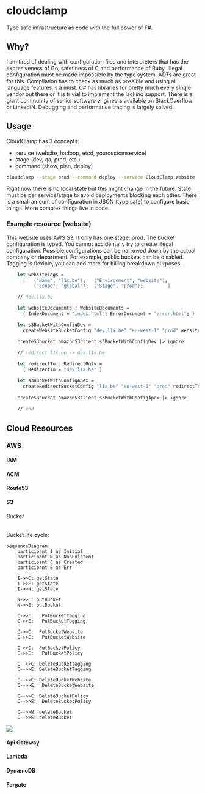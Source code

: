 # cloudclamp

Type safe infrastructure as code with the full power of F#.

## Why?

I am tired of dealing with configuration files and interpreters that has the expresiveness of Go, safetiness of C and performance of Ruby. Illegal configuration must be made impossible by the type system. ADTs are great for this. Compilation has to check as much as possible and using all language features is a must. C# has libraries for pretty much every single vendor out there or it is trivial to implement the lacking support. There is a giant community of senior software engineers available on StackOverflow or LinkedIN. Debugging and performance tracing is largely solved.

## Usage

CloudClamp has 3 concepts:

- service (website, hadoop, etcd, yourcustomservice)
- stage (dev, qa, prod, etc.)
- command (show, plan, deploy)

```bash
cloudclamp --stage prod --command deploy --service CloudClamp.Website
```

Right now there is no local state but this might change in the future. State must be per service/stage to avoid deployments blocking each other. There is a small amount of configuration in JSON (type safe) to configure basic things. More complex things live in code.

### Example resource (website)

This website uses AWS S3. It only has one stage: prod. The bucket configuration is typed. You cannot accidentally try to create illegal configuration. Possible configurations can be narrowed down by the actual company or department. For example, public buckets can be disabled. Tagging is flexible, you can add more for billing breakdown purposes.

```Fsharp
    let websiteTags = 
      [   ("Name", "l1x.be");   ("Environment", "website"); 
          ("Scope", "global");  ("Stage", "prod");         ]

    // dev.l1x.be

    let websiteDocuments : WebsiteDocuments = 
      { IndexDocument = "index.html"; ErrorDocument = "error.html"; }

    let s3BucketWithConfigDev = 
      createWebsiteBucketConfig "dev.l1x.be" "eu-west-1" "prod" websiteDocuments websiteTags

    createS3bucket amazonS3client s3BucketWithConfigDev |> ignore
    
    // redirect l1x.be -> dev.l1x.be

    let redirectTo : RedirectOnly = 
      { RedirectTo = "dev.l1x.be" }

    let s3BucketWithConfigApex = 
      createRedirectBucketConfig "l1x.be" "eu-west-1" "prod" redirectTo websiteTags
    
    createS3bucket amazonS3client s3BucketWithConfigApex |> ignore
    
    // end 
```

## Cloud Resources

### AWS

#### IAM

#### ACM

#### Route53

#### S3

###### Bucket

Bucket life cycle:

```
sequenceDiagram
    participant I as Initial
    participant N as NonExistent
    participant C as Created
    participant E as Err

    I->>C: getState
    I->>E: getState
    I->>N: getState

    N->>C: putBucket
    N->>E: putBucket

    C->>C:   PutBucketTagging
    C->>E:   PutBucketTagging

    C->>C:  PutBucketWebsite
    C->>E:   PutBucketWebsite

    C->>C:  PutBucketPolicy
    C->>E:   PutBucketPolicy

    C-->>C: DeleteBucketTagging
    C-->>E: DeleteBucketTagging

    C-->>C: DeleteBucketWebsite
    C-->>E:  DeleteBucketWebsite  
    
    C-->>C: DeleteBucketPolicy
    C-->>E:  DeleteBucketPolicy  

    C-->>N: deleteBucket
    C-->>E: deleteBucket
```    

[![](https://mermaid.ink/img/eyJjb2RlIjoic2VxdWVuY2VEaWFncmFtXG4gICAgcGFydGljaXBhbnQgSSBhcyBJbml0aWFsXG4gICAgcGFydGljaXBhbnQgTiBhcyBOb25FeGlzdGVudFxuICAgIHBhcnRpY2lwYW50IEMgYXMgQ3JlYXRlZFxuICAgIHBhcnRpY2lwYW50IEUgYXMgRXJyXG5cbiAgICBJLT4-QzogZ2V0U3RhdGVcbiAgICBJLT4-RTogZ2V0U3RhdGVcbiAgICBJLT4-TjogZ2V0U3RhdGVcblxuICAgIE4tPj5DOiBwdXRCdWNrZXRcbiAgICBOLT4-RTogcHV0QnVja2V0XG5cbiAgICBDLT4-QzogICBQdXRCdWNrZXRUYWdnaW5nXG4gICAgQy0-PkU6ICAgUHV0QnVja2V0VGFnZ2luZ1xuXG4gICAgQy0-PkM6ICBQdXRCdWNrZXRXZWJzaXRlXG4gICAgQy0-PkU6ICAgUHV0QnVja2V0V2Vic2l0ZVxuXG4gICAgQy0-PkM6ICBQdXRCdWNrZXRQb2xpY3lcbiAgICBDLT4-RTogICBQdXRCdWNrZXRQb2xpY3lcblxuICAgIEMtLT4-QzogRGVsZXRlQnVja2V0VGFnZ2luZ1xuICAgIEMtLT4-RTogRGVsZXRlQnVja2V0VGFnZ2luZ1xuXG4gICAgQy0tPj5DOiBEZWxldGVCdWNrZXRXZWJzaXRlXG4gICAgQy0tPj5FOiAgRGVsZXRlQnVja2V0V2Vic2l0ZSAgXG4gICAgXG4gICAgQy0tPj5DOiBEZWxldGVCdWNrZXRQb2xpY3lcbiAgICBDLS0-PkU6ICBEZWxldGVCdWNrZXRQb2xpY3kgIFxuXG4gICAgQy0tPj5OOiBkZWxldGVCdWNrZXRcbiAgICBDLS0-PkU6IGRlbGV0ZUJ1Y2tldFxuIiwibWVybWFpZCI6eyJ0aGVtZSI6ImRlZmF1bHQifSwidXBkYXRlRWRpdG9yIjpmYWxzZX0)](https://mermaid-js.github.io/mermaid-live-editor/#/edit/eyJjb2RlIjoic2VxdWVuY2VEaWFncmFtXG4gICAgcGFydGljaXBhbnQgSSBhcyBJbml0aWFsXG4gICAgcGFydGljaXBhbnQgTiBhcyBOb25FeGlzdGVudFxuICAgIHBhcnRpY2lwYW50IEMgYXMgQ3JlYXRlZFxuICAgIHBhcnRpY2lwYW50IEUgYXMgRXJyXG5cbiAgICBJLT4-QzogZ2V0U3RhdGVcbiAgICBJLT4-RTogZ2V0U3RhdGVcbiAgICBJLT4-TjogZ2V0U3RhdGVcblxuICAgIE4tPj5DOiBwdXRCdWNrZXRcbiAgICBOLT4-RTogcHV0QnVja2V0XG5cbiAgICBDLT4-QzogICBQdXRCdWNrZXRUYWdnaW5nXG4gICAgQy0-PkU6ICAgUHV0QnVja2V0VGFnZ2luZ1xuXG4gICAgQy0-PkM6ICBQdXRCdWNrZXRXZWJzaXRlXG4gICAgQy0-PkU6ICAgUHV0QnVja2V0V2Vic2l0ZVxuXG4gICAgQy0-PkM6ICBQdXRCdWNrZXRQb2xpY3lcbiAgICBDLT4-RTogICBQdXRCdWNrZXRQb2xpY3lcblxuICAgIEMtLT4-QzogRGVsZXRlQnVja2V0VGFnZ2luZ1xuICAgIEMtLT4-RTogRGVsZXRlQnVja2V0VGFnZ2luZ1xuXG4gICAgQy0tPj5DOiBEZWxldGVCdWNrZXRXZWJzaXRlXG4gICAgQy0tPj5FOiAgRGVsZXRlQnVja2V0V2Vic2l0ZSAgXG4gICAgXG4gICAgQy0tPj5DOiBEZWxldGVCdWNrZXRQb2xpY3lcbiAgICBDLS0-PkU6ICBEZWxldGVCdWNrZXRQb2xpY3kgIFxuXG4gICAgQy0tPj5OOiBkZWxldGVCdWNrZXRcbiAgICBDLS0-PkU6IGRlbGV0ZUJ1Y2tldFxuIiwibWVybWFpZCI6eyJ0aGVtZSI6ImRlZmF1bHQifSwidXBkYXRlRWRpdG9yIjpmYWxzZX0)

#### Api Gateway

#### Lambda

#### DynamoDB

#### Fargate